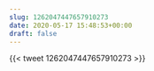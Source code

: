 ```yaml
---
slug: 1262047447657910273
date: 2020-05-17 15:48:53+00:00
draft: false
---
```


{{< tweet 1262047447657910273 >}}
